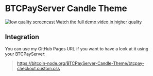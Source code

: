 # BTCPayServer Candle Theme
[![low quality screencast](https://bitcoin-node.org/BTCPayServer-Candle-Theme/look_and_feel.gif)
Watch the full demo video in higher quality](https://www.reddit.com/r/Bitcoin/comments/g5mplu/i_made_myself_a_custom_btcpayserver_theme/)

## Integration
You can use my GitHub Pages URL if you want to have a look at it using your BTCPayServer:
> https://bitcoin-node.org/BTCPayServer-Candle-Theme/btcpay-checkout.custom.css
